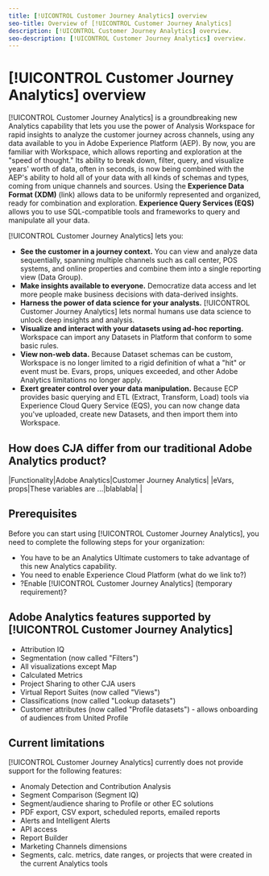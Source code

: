 ```yaml
---
title: [!UICONTROL Customer Journey Analytics] overview
seo-title: Overview of [!UICONTROL Customer Journey Analytics]
description: [!UICONTROL Customer Journey Analytics] overview.
seo-description: [!UICONTROL Customer Journey Analytics] overview.
---
```


# [!UICONTROL Customer Journey Analytics] overview
 
[!UICONTROL Customer Journey Analytics] is a groundbreaking new Analytics capability that lets you use the power of Analysis Workspace for rapid insights to analyze the customer journey across channels, using any data available to you in Adobe Experience Platform (AEP). By now, you are familiar with Workspace, which allows reporting and exploration at the "speed of thought." Its ability to break down, filter, query, and visualize years' worth of data, often in seconds, is now being combined with the AEP's ability to hold all of your data with all kinds of schemas and types, coming from unique channels and sources. Using the **Experience Data Format (XDM)** (link) allows data to be uniformly represented and organized, ready for combination and exploration. **Experience Query Services (EQS)** allows you to use SQL-compatible tools and frameworks to query and manipulate all your data.

[!UICONTROL Customer Journey Analytics] lets you:

* **See the customer in a journey context.** You can view and analyze data sequentially, spanning multiple channels such as call center, POS systems, and online properties and combine them into a single reporting view (Data Group).
* **Make insights available to everyone.** Democratize data access and let more people make business decisions with data-derived insights.
* **Harness the power of data science for your analysts.** [!UICONTROL Customer Journey Analytics] lets normal humans use data science to unlock deep insights and analysis.
* **Visualize and interact with your datasets using ad-hoc reporting.** Workspace can import any Datasets in Platform that conform to some basic rules.
* **View non-web data.** Because Dataset schemas can be custom, Workspace is no longer limited to a rigid definition of what a "hit" or event must be. Evars, props, uniques exceeded, and other Adobe Analytics limitations no longer apply.
* **Exert greater control over your data manipulation.** Because ECP provides basic querying and ETL (Extract, Transform, Load) tools via Experience Cloud Query Service (EQS), you can now change data you've uploaded, create new Datasets, and then import them into Workspace.

## How does CJA differ from our traditional Adobe Analytics product?

|Functionality|Adobe Analytics|Customer Journey Analytics|
|eVars, props|These variables are ...|blablabla|
|

## Prerequisites

Before you can start using [!UICONTROL Customer Journey Analytics], you need to complete the following steps for your organization:

* You have to be an Analytics Ultimate customers to take advantage of this new Analytics capability.
* You need to enable Experience Cloud Platform (what do we link to?)
* ?Enable [!UICONTROL Customer Journey Analytics] (temporary requirement)?

## Adobe Analytics features supported by [!UICONTROL Customer Journey Analytics]

* Attribution IQ
* Segmentation (now called "Filters")
* All visualizations except Map
* Calculated Metrics
* Project Sharing to other CJA users
* Virtual Report Suites (now called "Views")
* Classifications (now called "Lookup datasets")
* Customer attributes (now called "Profile datasets") - allows onboarding of audiences from United Profile

## Current limitations

[!UICONTROL Customer Journey Analytics] currently does not provide support for the following features:

* Anomaly Detection and Contribution Analysis
* Segment Comparison (Segment IQ)
* Segment/audience sharing to Profile or other EC solutions
* PDF export, CSV export, scheduled reports, emailed reports
* Alerts and Intelligent Alerts
* API access
* Report Builder
* Marketing Channels dimensions
* Segments, calc. metrics, date ranges, or projects that were created in the current Analytics tools
